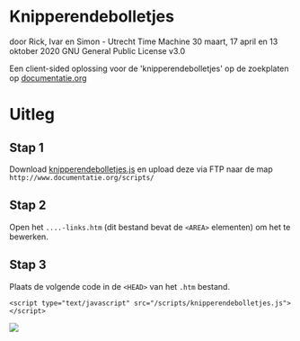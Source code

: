 # Knipperendebolletjes
door Rick, Ivar en Simon - Utrecht Time Machine
30 maart, 17 april en 13 oktober 2020
GNU General Public License v3.0

Een client-sided oplossing voor de 'knipperendebolletjes' op de zoekplaten op 
 [documentatie.org](http://www.documentatie.org)

# Uitleg

## Stap 1
Download [knipperendebolletjes.js](https://raw.githubusercontent.com/utrecht-time-machine/UDS-Experiments/master/scripts/knipperendebolletjes.js) en upload deze via FTP naar de map `http://www.documentatie.org/scripts/`

## Stap 2
Open het `....-links.htm` (dit bestand bevat de `<AREA>` elementen) om het te bewerken.

## Stap 3
Plaats de volgende code in de `<HEAD>` van het `.htm` bestand. 

```<script type="text/javascript" src="/scripts/knipperendebolletjes.js"></script>```

![](doc/head.jpg)
